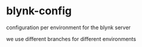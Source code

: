 # blynk-config
configuration per environment for the blynk server

we use different branches for different environments
